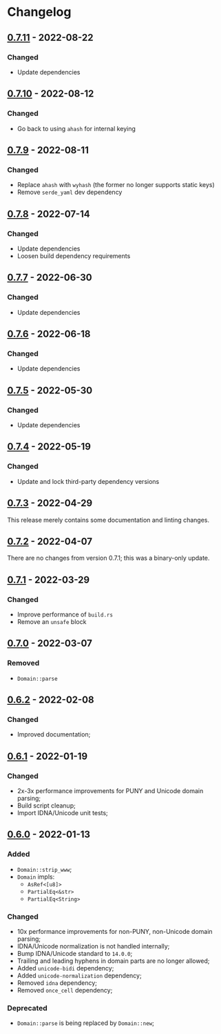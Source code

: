 # Changelog



## [0.7.11](https://github.com/Blobfolio/adbyss/releases/tag/v0.7.11) - 2022-08-22

### Changed

* Update dependencies



## [0.7.10](https://github.com/Blobfolio/adbyss/releases/tag/v0.7.10) - 2022-08-12

### Changed

* Go back to using `ahash` for internal keying



## [0.7.9](https://github.com/Blobfolio/adbyss/releases/tag/v0.7.9) - 2022-08-11

### Changed

* Replace `ahash` with `wyhash` (the former no longer supports static keys)
* Remove `serde_yaml` dev dependency



## [0.7.8](https://github.com/Blobfolio/adbyss/releases/tag/v0.7.8) - 2022-07-14

### Changed

* Update dependencies
* Loosen build dependency requirements



## [0.7.7](https://github.com/Blobfolio/adbyss/releases/tag/v0.7.7) - 2022-06-30

### Changed

* Update dependencies



## [0.7.6](https://github.com/Blobfolio/adbyss/releases/tag/v0.7.6) - 2022-06-18

### Changed

* Update dependencies



## [0.7.5](https://github.com/Blobfolio/adbyss/releases/tag/v0.7.5) - 2022-05-30

### Changed

* Update dependencies



## [0.7.4](https://github.com/Blobfolio/adbyss/releases/tag/v0.7.4) - 2022-05-19

### Changed

* Update and lock third-party dependency versions



## [0.7.3](https://github.com/Blobfolio/adbyss/releases/tag/v0.7.3) - 2022-04-29

This release merely contains some documentation and linting changes.



## [0.7.2](https://github.com/Blobfolio/adbyss/releases/tag/v0.7.2) - 2022-04-07

There are no changes from version 0.7.1; this was a binary-only update.



## [0.7.1](https://github.com/Blobfolio/adbyss/releases/tag/v0.7.1) - 2022-03-29

### Changed

* Improve performance of `build.rs`
* Remove an `unsafe` block



## [0.7.0](https://github.com/Blobfolio/adbyss/releases/tag/v0.7.0) - 2022-03-07

### Removed

* `Domain::parse`



## [0.6.2](https://github.com/Blobfolio/adbyss/releases/tag/v0.6.2) - 2022-02-08

### Changed

* Improved documentation;



## [0.6.1](https://github.com/Blobfolio/adbyss/releases/tag/v0.6.1) - 2022-01-19

### Changed

* 2x-3x performance improvements for PUNY and Unicode domain parsing;
* Build script cleanup;
* Import IDNA/Unicode unit tests;



## [0.6.0](https://github.com/Blobfolio/adbyss/releases/tag/v0.6.0) - 2022-01-13

### Added

* `Domain::strip_www`;
* `Domain` impls:
  * `AsRef<[u8]>`
  * `PartialEq<&str>`
  * `PartialEq<String>`

### Changed

* 10x performance improvements for non-PUNY, non-Unicode domain parsing;
* IDNA/Unicode normalization is not handled internally;
* Bump IDNA/Unicode standard to `14.0.0`;
* Trailing and leading hyphens in domain parts are no longer allowed;
* Added `unicode-bidi` dependency;
* Added `unicode-normalization` dependency;
* Removed `idna` dependency;
* Removed `once_cell` dependency;

### Deprecated

* `Domain::parse` is being replaced by `Domain::new`;
